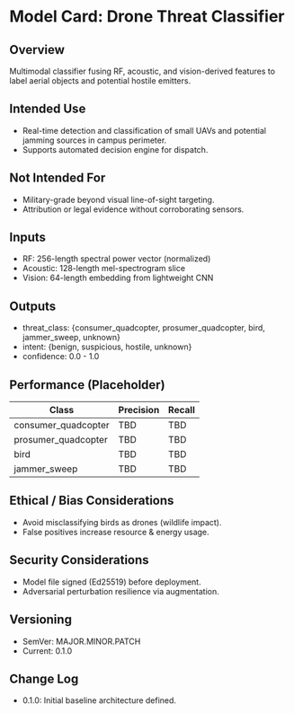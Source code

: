 # Model Card: Drone Threat Classifier

## Overview
Multimodal classifier fusing RF, acoustic, and vision-derived features to label aerial objects and potential hostile emitters.

## Intended Use
- Real-time detection and classification of small UAVs and potential jamming sources in campus perimeter.
- Supports automated decision engine for dispatch.

## Not Intended For
- Military-grade beyond visual line-of-sight targeting.
- Attribution or legal evidence without corroborating sensors.

## Inputs
- RF: 256-length spectral power vector (normalized)
- Acoustic: 128-length mel-spectrogram slice
- Vision: 64-length embedding from lightweight CNN

## Outputs
- threat_class: {consumer_quadcopter, prosumer_quadcopter, bird, jammer_sweep, unknown}
- intent: {benign, suspicious, hostile, unknown}
- confidence: 0.0 - 1.0

## Performance (Placeholder)
| Class | Precision | Recall |
|-------|-----------|--------|
| consumer_quadcopter | TBD | TBD |
| prosumer_quadcopter | TBD | TBD |
| bird | TBD | TBD |
| jammer_sweep | TBD | TBD |

## Ethical / Bias Considerations
- Avoid misclassifying birds as drones (wildlife impact).
- False positives increase resource & energy usage.

## Security Considerations
- Model file signed (Ed25519) before deployment.
- Adversarial perturbation resilience via augmentation.

## Versioning
- SemVer: MAJOR.MINOR.PATCH
- Current: 0.1.0

## Change Log
- 0.1.0: Initial baseline architecture defined.
